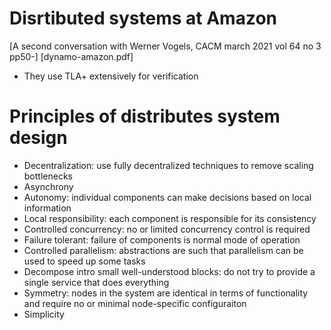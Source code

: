 # Disrtibuted systems at Amazon

[A second conversation with Werner Vogels, CACM march 2021 vol 64 no 3 pp50-]
[dynamo-amazon.pdf]

- They use TLA+ extensively for verification
  
# Principles of distributes system design
- Decentralization: use fully decentralized techniques to remove scaling bottlenecks
- Asynchrony
- Autonomy: individual components can make decisions based on local information
- Local responsibility: each component is responsible for its consistency
- Controlled concurrency: no or limited concurrency control is required
- Failure tolerant: failure of components is normal mode of operation
- Controlled parallelism: abstractions are such that parallelism can be used to
  speed up some tasks
- Decompose intro small well-understood blocks: do not try to provide a single
  service that does everything
- Symmetry: nodes in the system are identical in terms of functionality and
  require no or minimal node-specific configuraiton
- Simplicity
